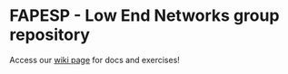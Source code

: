 # FAPESP - Low End Networks group repository

Access our [wiki page](https://github.com/marcelobasso/PLEN-UFRGS/wiki) for docs and exercises!
